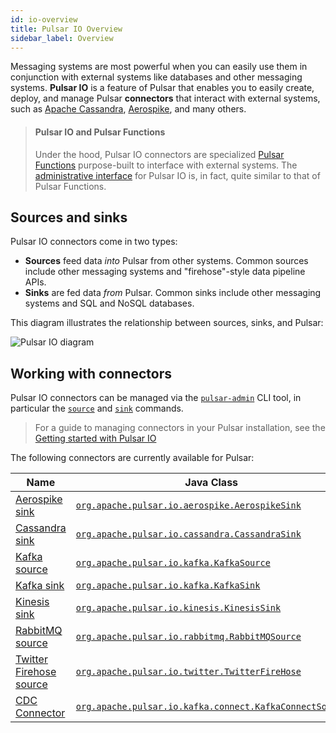 ```yaml
---
id: io-overview
title: Pulsar IO Overview
sidebar_label: Overview
---
```


Messaging systems are most powerful when you can easily use them in conjunction with external systems like databases and other messaging systems. **Pulsar IO** is a feature of Pulsar that enables you to easily create, deploy, and manage Pulsar **connectors** that interact with external systems, such as [Apache Cassandra](https://cassandra.apache.org), [Aerospike](https://www.aerospike.com), and many others.

> #### Pulsar IO and Pulsar Functions
> Under the hood, Pulsar IO connectors are specialized [Pulsar Functions](functions-overview.md) purpose-built to interface with external systems. The [administrative interface](io-quickstart.md) for Pulsar IO is, in fact, quite similar to that of Pulsar Functions.

## Sources and sinks

Pulsar IO connectors come in two types:

* **Sources** feed data *into* Pulsar from other systems. Common sources include other messaging systems and "firehose"-style data pipeline APIs.
* **Sinks** are fed data *from* Pulsar. Common sinks include other messaging systems and SQL and NoSQL databases.

This diagram illustrates the relationship between sources, sinks, and Pulsar:

![Pulsar IO diagram](assets/pulsar-io.png "Pulsar IO connectors (sources and sinks)")

## Working with connectors

Pulsar IO connectors can be managed via the [`pulsar-admin`](reference-pulsar-admin.md) CLI tool, in particular the [`source`](reference-pulsar-admin.md#source) and [`sink`](reference-pulsar-admin.md#sink) commands.

> For a guide to managing connectors in your Pulsar installation, see the [Getting started with Pulsar IO](io-quickstart.md)

The following connectors are currently available for Pulsar:

|Name|Java Class|Documentation|
|---|---|---|
|[Aerospike sink](https://www.aerospike.com/)|[`org.apache.pulsar.io.aerospike.AerospikeSink`](https://github.com/apache/pulsar/blob/master/pulsar-io/aerospike/src/main/java/org/apache/pulsar/io/aerospike/AerospikeStringSink.java)|[Documentation](io-aerospike.md)|
|[Cassandra sink](https://cassandra.apache.org)|[`org.apache.pulsar.io.cassandra.CassandraSink`](https://github.com/apache/pulsar/blob/master/pulsar-io/cassandra/src/main/java/org/apache/pulsar/io/cassandra/CassandraStringSink.java)|[Documentation](io-cassandra.md)|
|[Kafka source](https://kafka.apache.org)|[`org.apache.pulsar.io.kafka.KafkaSource`](https://github.com/apache/pulsar/blob/master/pulsar-io/kafka/src/main/java/org/apache/pulsar/io/kafka/KafkaStringSource.java)|[Documentation](io-kafka.md#source)|
|[Kafka sink](https://kafka.apache.org)|[`org.apache.pulsar.io.kafka.KafkaSink`](https://github.com/apache/pulsar/blob/master/pulsar-io/kafka/src/main/java/org/apache/pulsar/io/kafka/KafkaStringSink.java)|[Documentation](io-kafka.md#sink)|
|[Kinesis sink](https://aws.amazon.com/kinesis/)|[`org.apache.pulsar.io.kinesis.KinesisSink`](https://github.com/apache/pulsar/blob/master/pulsar-io/kinesis/src/main/java/org/apache/pulsar/io/kinesis/KinesisSink.java)|[Documentation](io-kinesis.md#sink)|
|[RabbitMQ source](https://www.rabbitmq.com)|[`org.apache.pulsar.io.rabbitmq.RabbitMQSource`](https://github.com/apache/pulsar/blob/master/pulsar-io/rabbitmq/src/main/java/org/apache/pulsar/io/rabbitmq/RabbitMQSource.java)|[Documentation](io-rabbitmq.md#sink)|
|[Twitter Firehose source](https://developer.twitter.com/en/docs)|[`org.apache.pulsar.io.twitter.TwitterFireHose`](https://github.com/apache/pulsar/blob/master/pulsar-io/twitter/src/main/java/org/apache/pulsar/io/twitter/TwitterFireHose.java)|[Documentation](io-twitter.md#source)|
|[CDC Connector](https://debezium.io/)|[`org.apache.pulsar.io.kafka.connect.KafkaConnectSource`](https://github.com/apache/pulsar/blob/master/pulsar-io/kafka-connect-adaptor/src/main/java/org/apache/pulsar/io/kafka/connect/KafkaConnectSource.java)|[Documentation](io-cdc.md)|
